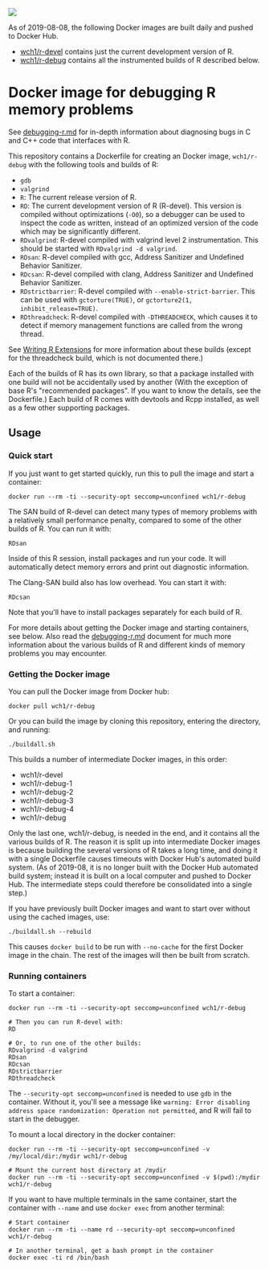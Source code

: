 [![](https://images.microbadger.com/badges/image/wch1/r-debug.svg)](https://microbadger.com/images/wch1/r-debug)

As of 2019-08-08, the following Docker images are built daily and pushed to Docker Hub.

* [wch1/r-devel](https://hub.docker.com/r/wch1/r-devel/) contains just the current development version of R.
* [wch1/r-debug](https://hub.docker.com/r/wch1/r-debug/) contains all the instrumented builds of R described below.

Docker image for debugging R memory problems
============================================

See [debugging-r.md](debugging-r.md) for in-depth information about diagnosing bugs in C and C++ code that interfaces with R.

This repository contains a Dockerfile for creating an Docker image, `wch1/r-debug` with the following tools and builds of R:

* `gdb`
* `valgrind`
* `R`: The current release version of R.
* `RD`: The current development version of R (R-devel). This version is compiled without optimizations (`-O0`), so a debugger can be used to inspect the code as written, instead of an optimized version of the code which may be significantly different.
* `RDvalgrind`: R-devel compiled with valgrind level 2 instrumentation. This should be started with `RDvalgrind -d valgrind`.
* `RDsan`: R-devel compiled with gcc, Address Sanitizer and Undefined Behavior Sanitizer.
* `RDcsan`: R-devel compiled with clang, Address Sanitizer and Undefined Behavior Sanitizer.
* `RDstrictbarrier`: R-devel compiled with `--enable-strict-barrier`. This can be used with `gctorture(TRUE)`, or `gctorture2(1, inhibit_release=TRUE)`.
* `RDthreadcheck`: R-devel compiled with `-DTHREADCHECK`, which causes it to detect if memory management functions are called from the wrong thread.


See [Writing R Extensions](https://cran.r-project.org/doc/manuals/r-release/R-exts.html#Checking-memory-access) for more information about these builds (except for the threadcheck build, which is not documented there.)

Each of the builds of R has its own library, so that a package installed with one build will not be accidentally used by another (With the exception of base R's "recommended packages". If you want to know the details, see the Dockerfile.) Each build of R comes with devtools and Rcpp installed, as well as a few other supporting packages.


## Usage


### Quick start

If you just want to get started quickly, run this to pull the image and start a container:

```
docker run --rm -ti --security-opt seccomp=unconfined wch1/r-debug
```

The SAN build of R-devel can detect many types of memory problems with a relatively small performance penalty, compared to some of the other builds of R. You can run it with:

```
RDsan
```

Inside of this R session, install packages and run your code. It will automatically detect memory errors and print out diagnostic information.

The Clang-SAN build also has low overhead. You can start it with:

```
RDcsan
```

Note that you'll have to install packages separately for each build of R.


For more details about getting the Docker image and starting containers, see below. Also read the [debugging-r.md](debugging-r.md) document for much more information about the various builds of R and different kinds of memory problems you may encounter.


### Getting the Docker image

You can pull the Docker image from Docker hub:

```
docker pull wch1/r-debug
```

Or you can build the image by cloning this repository, entering the directory, and running:

```
./buildall.sh
```

This builds a number of intermediate Docker images, in this order:

* wch1/r-devel
* wch1/r-debug-1
* wch1/r-debug-2
* wch1/r-debug-3
* wch1/r-debug-4
* wch1/r-debug

Only the last one, wch1/r-debug, is needed in the end, and it contains all the various builds of R. The reason it is split up into intermediate Docker images is because building the several versions of R takes a long time, and doing it with a single Dockerfile causes timeouts with Docker Hub's automated build system. (As of 2019-08, it is no longer built with the Docker Hub automated build system; instead it is built on a local computer and pushed to Docker Hub. The intermediate steps could therefore be consolidated into a single step.)

If you have previously built Docker images and want to start over without using the cached images, use:

```
./buildall.sh --rebuild
```

This causes `docker build` to be run with `--no-cache` for the first Docker image in the chain. The rest of the images will then be built from scratch.


### Running containers

To start a container:

```
docker run --rm -ti --security-opt seccomp=unconfined wch1/r-debug

# Then you can run R-devel with:
RD

# Or, to run one of the other builds:
RDvalgrind -d valgrind
RDsan
RDcsan
RDstrictbarrier
RDthreadcheck
```

The `--security-opt seccomp=unconfined` is needed to use `gdb` in the container. Without it, you'll see a message like `warning: Error disabling address space randomization: Operation not permitted`, and R will fail to start in the debugger.


To mount a local directory in the docker container:

```
docker run --rm -ti --security-opt seccomp=unconfined -v /my/local/dir:/mydir wch1/r-debug

# Mount the current host directory at /mydir
docker run --rm -ti --security-opt seccomp=unconfined -v $(pwd):/mydir wch1/r-debug
```


If you want to have multiple terminals in the same container, start the container with `--name` and use `docker exec` from another terminal:

```
# Start container
docker run --rm -ti --name rd --security-opt seccomp=unconfined wch1/r-debug

# In another terminal, get a bash prompt in the container
docker exec -ti rd /bin/bash
```
